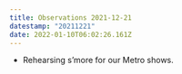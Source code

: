 ```yaml
---
title: Observations 2021-12-21
datestamp: "20211221"
date: 2022-01-10T06:02:26.161Z
---
```

- Rehearsing s’more for our Metro shows.